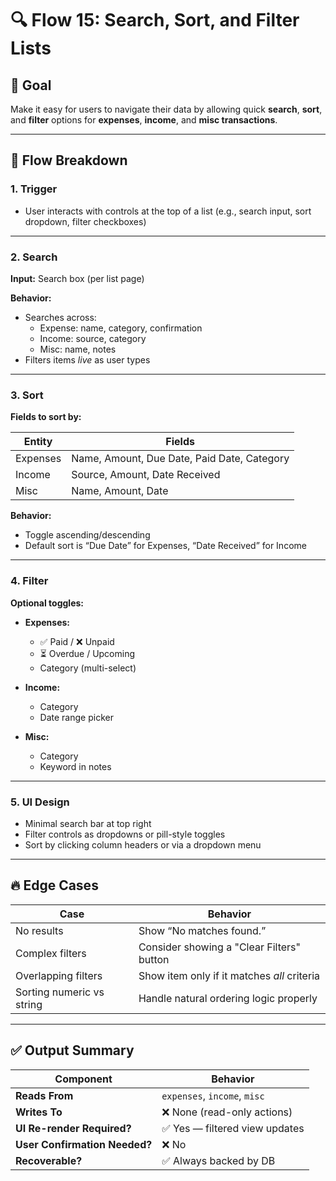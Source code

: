 # 🔍 Flow 15: Search, Sort, and Filter Lists

## 🧠 Goal

Make it easy for users to navigate their data by allowing quick **search**, **sort**, and **filter** options for **expenses**, **income**, and **misc transactions**.

---

## 🔄 Flow Breakdown

### 1. Trigger

- User interacts with controls at the top of a list (e.g., search input, sort dropdown, filter checkboxes)

---

### 2. Search

**Input:** Search box (per list page)

**Behavior:**

- Searches across:
  - Expense: name, category, confirmation
  - Income: source, category
  - Misc: name, notes
- Filters items _live_ as user types

---

### 3. Sort

**Fields to sort by:**

| Entity   | Fields                                      |
| -------- | ------------------------------------------- |
| Expenses | Name, Amount, Due Date, Paid Date, Category |
| Income   | Source, Amount, Date Received               |
| Misc     | Name, Amount, Date                          |

**Behavior:**

- Toggle ascending/descending
- Default sort is “Due Date” for Expenses, “Date Received” for Income

---

### 4. Filter

**Optional toggles:**

- **Expenses:**

  - ✅ Paid / ❌ Unpaid
  - ⏳ Overdue / Upcoming
  - Category (multi-select)

- **Income:**

  - Category
  - Date range picker

- **Misc:**
  - Category
  - Keyword in notes

---

### 5. UI Design

- Minimal search bar at top right
- Filter controls as dropdowns or pill-style toggles
- Sort by clicking column headers or via a dropdown menu

---

## 🔥 Edge Cases

| Case                      | Behavior                                    |
| ------------------------- | ------------------------------------------- |
| No results                | Show “No matches found.”                    |
| Complex filters           | Consider showing a "Clear Filters" button   |
| Overlapping filters       | Show item only if it matches _all_ criteria |
| Sorting numeric vs string | Handle natural ordering logic properly      |

---

## ✅ Output Summary

| Component                     | Behavior                       |
| ----------------------------- | ------------------------------ |
| **Reads From**                | `expenses`, `income`, `misc`   |
| **Writes To**                 | ❌ None (read-only actions)    |
| **UI Re-render Required?**    | ✅ Yes — filtered view updates |
| **User Confirmation Needed?** | ❌ No                          |
| **Recoverable?**              | ✅ Always backed by DB         |

